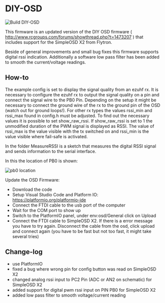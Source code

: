 DIY-OSD
=======

![Build DIY-OSD](https://github.com/schugabe/DIY-OSD/workflows/Build%20DIY-OSD/badge.svg?branch=master)

This firmware is an updated version of the DIY OSD firmware ( http://www.rcgroups.com/forums/showthread.php?t=1473207 ) that includes support for the SimpleOSD X2 from Flytron.

Beside of general improvements and small bug fixes this firmware supports digital rssi indication. Additionally a software low pass filter has been added to smooth the current/voltage readings.

How-to
------

The example config is set to display the signal quality from an ezuhf rx. It is necessary to configure the ezuhf rx to output the signal quality on a pin and connect the signal wire to the PB0 Pin. Depending on the setup it might be necessary to connect the ground wire of the rx to the ground pin of the OSD (watch out for ground loops!). For other rx types the values rssi_min and rssi_max found in config.h must be adjusted. To find out the necessary values it is possible to set show_raw_rssi. If show_raw_rssi is set to 1 the unmodified duration of the PWM signal is displayed as RSSI. The value of rssi_max is the value visible with the tx switched on and rssi_min is the value visible where fail-safe is activated.

In the folder MeasureRSSI is a sketch that measures the digital RSSI signal and sends information to the serial interface.

In this the location of PB0 is shown:

![pb0 location](https://github.com/schugabe/DIY-OSD/blob/master/pb0.jpg) 

Update the OSD Firmware:
* Download the code
* Setup Visual Studio Code and Platform IO: https://platformio.org/platformio-ide
* Connect the FTDI cable to the usb port of the computer
* Wait for the COM port to show up
* Switch to the PlatformIO panel, under env:osd/General click on Upload
* Connect the FTDI cable to SimpleOSD X2. If there is a error message you have to try again. Disconnect the cable from the osd, click upload and connect again (you have to be fast but not too fast, it might take several tries)

Change-log
---------
* use PlatformIO
* fixed a bug where wrong pin for config button was read on SimpleOSD X2
* changed analog rssi input to PC2 Pin (ADC or AN2 on schematic) for SimpleOSD X2
* added support for digital pwm rssi input on PIN PB0 for SimpleOSD X2
* added low pass filter to smooth voltage/current reading
